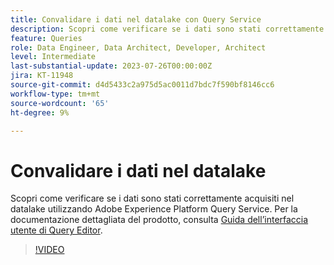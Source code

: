 ```yaml
---
title: Convalidare i dati nel datalake con Query Service
description: Scopri come verificare se i dati sono stati correttamente acquisiti nel datalake utilizzando Adobe Experience Platform Query Service.
feature: Queries
role: Data Engineer, Data Architect, Developer, Architect
level: Intermediate
last-substantial-update: 2023-07-26T00:00:00Z
jira: KT-11948
source-git-commit: d4d5433c2a975d5ac0011d7bdc7f590bf8146cc6
workflow-type: tm+mt
source-wordcount: '65'
ht-degree: 9%

---
```


# Convalidare i dati nel datalake

Scopri come verificare se i dati sono stati correttamente acquisiti nel datalake utilizzando Adobe Experience Platform Query Service. Per la documentazione dettagliata del prodotto, consulta [Guida dell’interfaccia utente di Query Editor](https://experienceleague.adobe.com/docs/experience-platform/query/home.html?lang=it).

>[!VIDEO](https://video.tv.adobe.com/v/3416130?learn=on)

